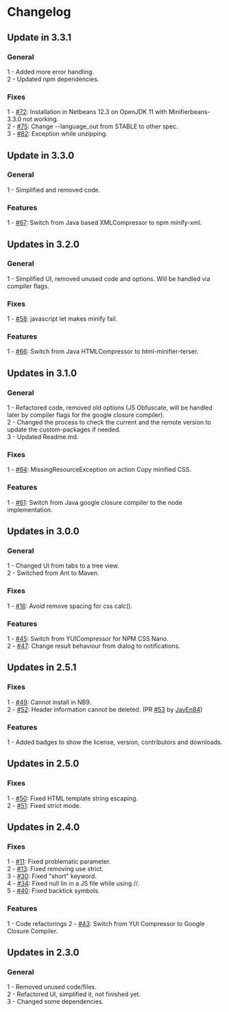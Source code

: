 # Changelog

## Update in 3.3.1

### General
1 - Added more error handling.  
2 - Updated npm dependencies.  

### Fixes
1 - [#72](https://github.com/Chris2011/minifierbeans/issues/72): Installation in Netbeans 12.3 on OpenJDK 11 with Minifierbeans-3.3.0 not working.  
2 - [#75](https://github.com/Chris2011/minifierbeans/issues/75): Change --language_out from STABLE to other spec.  
3 - [#82](https://github.com/Chris2011/minifierbeans/issues/82): Exception while unzipping.  


## Update in 3.3.0

### General
1 - Simplified and removed code.  

### Features
1 - [#67](https://github.com/Chris2011/minifierbeans/issues/67): Switch from Java based XMLCompressor to npm minify-xml.  


## Updates in 3.2.0

### General
1 - Simplified UI, removed unused code and options. Will be handled via compiler flags.  

### Fixes
1 - [#58](https://github.com/Chris2011/minifierbeans/issues/58): javascript let makes minify fail.  

### Features
1 - [#66](https://github.com/Chris2011/minifierbeans/issues/66): Switch from Java HTMLCompressor to html-minifier-terser.  


## Updates in 3.1.0

### General
1 - Refactored code, removed old options (JS Obfuscate, will be handled later by compiler flags for the google closure compiler).  
2 - Changed the process to check the current and the remote version to update the custom-packages if needed.  
3 - Updated Readme.md.  

### Fixes
1 - [#64](https://github.com/Chris2011/minifierbeans/issues/64): MissingResourceException on action Copy minified CSS.  

### Features
1 - [#61](https://github.com/Chris2011/minifierbeans/issues/61): Switch from Java google closure compiler to the node implementation.  


## Updates in 3.0.0

### General
1 - Changed UI from tabs to a tree view.  
2 - Switched from Ant to Maven.  

### Fixes
1 - [#16](https://github.com/Chris2011/minifierbeans/issues/16): Avoid remove spacing for css calc().  

### Features
1 - [#45](https://github.com/Chris2011/minifierbeans/issues/45): Switch from YUICompressor for NPM CSS Nano.  
2 - [#47](https://github.com/Chris2011/minifierbeans/issues/47): Change result behaviour from dialog to notifications.  


## Updates in 2.5.1

### Fixes
1 - [#49](https://github.com/Chris2011/minifierbeans/issues/49): Cannot install in NB9.  
2 - [#52](https://github.com/Chris2011/minifierbeans/issues/52): Header information cannot be deleted. (PR [#53](https://github.com/Chris2011/minifierbeans/pull/53) by [JayEn84](https://github.com/JayEn84))  

### Features
1 - Added badges to show the license, version, contributors and downloads.  


## Updates in 2.5.0

### Fixes
1 - [#50](https://github.com/Chris2011/minifierbeans/issues/50): Fixed HTML template string escaping.  
2 - [#51](https://github.com/Chris2011/minifierbeans/issues/51): Fixed strict mode.  


## Updates in 2.4.0

### Fixes
1 - [#11](https://github.com/Chris2011/minifierbeans/issues/11): Fixed problematic parameter.  
2 - [#13](https://github.com/Chris2011/minifierbeans/issues/13): Fixed removing use strict.  
3 - [#30](https://github.com/Chris2011/minifierbeans/issues/30): Fixed "short" keyword.  
4 - [#34](https://github.com/Chris2011/minifierbeans/issues/34): Fixed null lin in a JS file while using //.  
5 - [#40](https://github.com/Chris2011/minifierbeans/issues/40): Fixed backtick symbols.  

### Features
1 - Code refactorings
2 - [#43](https://github.com/Chris2011/minifierbeans/issues/43): Switch from YUI Compressor to Google Closure Compiler.  


## Updates in 2.3.0

### General
1 - Removed unused code/files.  
2 - Refactored UI, simplified it, not finished yet.  
3 - Changed some dependencies.
